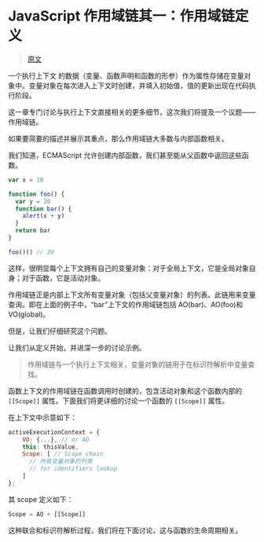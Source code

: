 # JavaScript 作用域链其一：作用域链定义

> [原文](https://web.archive.org/web/20210423081947/http://www.nowamagic.net/librarys/veda/detail/1675)

一个执行上下文 的数据（变量、函数声明和函数的形参）作为属性存储在变量对象中。变量对象在每次进入上下文时创建，并填入初始值，值的更新出现在代码执行阶段。

这一章专门讨论与执行上下文直接相关的更多细节，这次我们将提及一个议题——作用域链。

如果要简要的描述并展示其重点，那么作用域链大多数与内部函数相关。

我们知道，ECMAScript 允许创建内部函数，我们甚至能从父函数中返回这些函数。

```js
var x = 10

function foo() {
  var y = 20
  function bar() {
    alert(x + y)
  }
  return bar
}

foo()() // 30
```

这样，很明显每个上下文拥有自己的变量对象：对于全局上下文，它是全局对象自身；对于函数，它是活动对象。

作用域链正是内部上下文所有变量对象（包括父变量对象）的列表。此链用来变量查询。即在上面的例子中，“bar”上下文的作用域链包括 AO(bar)、AO(foo)和 VO(global)。

但是，让我们仔细研究这个问题。

让我们从定义开始，并进深一步的讨论示例。

> 作用域链与一个执行上下文相关，变量对象的链用于在标识符解析中变量查找。

函数上下文的作用域链在函数调用时创建的，包含活动对象和这个函数内部的 `[[Scope]]` 属性。下面我们将更详细的讨论一个函数的 `[[Scope]]` 属性。

在上下文中示意如下：

```js
activeExecutionContext = {
    VO: {...}, // or AO
    this: thisValue,
    Scope: [ // Scope chain
      // 所有变量对象的列表
      // for identifiers lookup
    ]
};
```

其 scope 定义如下：

```js
Scope = AO + [[Scope]]
```

这种联合和标识符解析过程，我们将在下面讨论，这与函数的生命周期相关。

